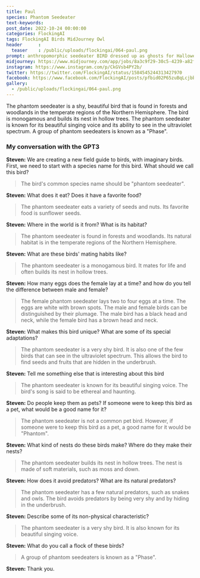```yaml
---
title: Paul
species: Phantom Seedeater
text-keywords: 
post_date: 2022-10-24 00:00:00
categories: FlockingAI
tags: FlockingAI Birds MidJourney Owl
header      :
  teaser    : /public/uploads/flockingai/064-paul.png
prompt: anthropomorphic seedeater BIRD dressed up as ghosts for Halloween, fantasy painting, pretty and expressive eyes, vivid colors, BirdPunk, pastelpunk, elegant, mythical, ethereal, intricate, elaborate, hyperrealism, hyper detailed, strong expressiveness and emotionality, 8K, Ultra Realistic, high octane
midjourney: https://www.midjourney.com/app/jobs/8a3c9f29-30c5-4239-a82f-9cc0b35852e1
instagram: https://www.instagram.com/p/CkGVsb4PY2b/
twitter: https://twitter.com/FlockingAI/status/1584545244313427970
facebook: https://www.facebook.com/FlockingAI/posts/pfbid02P65zuBqLcjbbfU8YKCxFC3jaEfzDDYYbgHoPtn4tPPvv9wJYKTJWxhANDiei5gg4l
gallery: 
  - /public/uploads/flockingai/064-paul.png
---
```



The phantom seedeater is a shy, beautiful bird that is found in forests and woodlands in the temperate regions of the Northern Hemisphere. The bird is monogamous and builds its nest in hollow trees. The phantom seedeater is known for its beautiful singing voice and its ability to see in the ultraviolet spectrum. A group of phantom seedeaters is known as a "Phase".

### My conversation with the GPT3

**Steven:** We are creating a new field guide to birds, with imaginary birds. First, we need to start with a species name for this bird. What should we call this bird?

> The bird's common species name should be "phantom seedeater".

**Steven:** What does it eat? Does it have a favorite food?

> The phantom seedeater eats a variety of seeds and nuts. Its favorite food is sunflower seeds.

**Steven:** Where in the world is it from? What is its habitat?

> The phantom seedeater is found in forests and woodlands. Its natural habitat is in the temperate regions of the Northern Hemisphere.

**Steven:** What are these birds' mating habits like?

> The phantom seedeater is a monogamous bird. It mates for life and often builds its nest in hollow trees.

**Steven:** How many eggs does the female lay at a time? and how do you tell the difference between male and female?

> The female phantom seedeater lays two to four eggs at a time. The eggs are white with brown spots. The male and female birds can be distinguished by their plumage. The male bird has a black head and neck, while the female bird has a brown head and neck.

**Steven:** What makes this bird unique? What are some of its special adaptations?

> The phantom seedeater is a very shy bird. It is also one of the few birds that can see in the ultraviolet spectrum. This allows the bird to find seeds and fruits that are hidden in the underbrush.

**Steven:** Tell me something else that is interesting about this bird

> The phantom seedeater is known for its beautiful singing voice. The bird's song is said to be ethereal and haunting.

**Steven:** Do people keep them as pets? If someone were to keep this bird as a pet, what would be a good name for it?

> The phantom seedeater is not a common pet bird. However, if someone were to keep this bird as a pet, a good name for it would be "Phantom".

**Steven:** What kind of nests do these birds make? Where do they make their nests?

> The phantom seedeater builds its nest in hollow trees. The nest is made of soft materials, such as moss and down.

**Steven:** How does it avoid predators? What are its natural predators?

> The phantom seedeater has a few natural predators, such as snakes and owls. The bird avoids predators by being very shy and by hiding in the underbrush.

**Steven:** Describe some of its non-physical characteristic?

> The phantom seedeater is a very shy bird. It is also known for its beautiful singing voice.

**Steven:** What do you call a flock of these birds?

> A group of phantom seedeaters is known as a "Phase".

**Steven:** Thank you.
